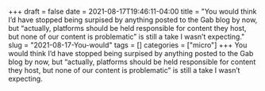 +++draft = falsedate = 2021-08-17T19:46:11-04:00title = "You would think I’d have stopped being surpised by anything posted to the Gab blog by now, but “actually, platforms should be held responsible for content they host, but none of our content is problematic” is still a take I wasn’t expecting."slug = "2021-08-17-You-would"tags = []categories = ["micro"]+++You would think I’d have stopped being surpised by anything posted to the Gab blog by now, but “actually, platforms should be held responsible for content they host, but none of our content is problematic” is still a take I wasn’t expecting.